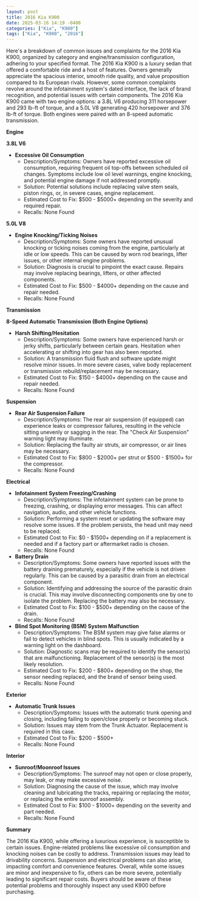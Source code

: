 ```yaml
---
layout: post
title: 2016 Kia K900
date: 2025-03-16 14:19 -0400
categories: ["Kia", "K900"]
tags: ["Kia", "K900", "2016"]
---
```

Here's a breakdown of common issues and complaints for the 2016 Kia K900, organized by category and engine/transmission configuration, adhering to your specified format. The 2016 Kia K900 is a luxury sedan that offered a comfortable ride and a host of features. Owners generally appreciate the spacious interior, smooth ride quality, and value proposition compared to its European rivals. However, some common complaints revolve around the infotainment system's dated interface, the lack of brand recognition, and potential issues with certain components. The 2016 Kia K900 came with two engine options: a 3.8L V6 producing 311 horsepower and 293 lb-ft of torque, and a 5.0L V8 generating 420 horsepower and 376 lb-ft of torque. Both engines were paired with an 8-speed automatic transmission.

**Engine**

**3.8L V6**

*   **Excessive Oil Consumption**
    *   Description/Symptoms: Owners have reported excessive oil consumption, requiring frequent oil top-offs between scheduled oil changes. Symptoms include low oil level warnings, engine knocking, and potential engine damage if not addressed promptly.
    *   Solution: Potential solutions include replacing valve stem seals, piston rings, or, in severe cases, engine replacement.
    *   Estimated Cost to Fix: $500 - $5000+ depending on the severity and required repair.
    *   Recalls: None Found

**5.0L V8**

*   **Engine Knocking/Ticking Noises**
    *   Description/Symptoms: Some owners have reported unusual knocking or ticking noises coming from the engine, particularly at idle or low speeds. This can be caused by worn rod bearings, lifter issues, or other internal engine problems.
    *   Solution: Diagnosis is crucial to pinpoint the exact cause. Repairs may involve replacing bearings, lifters, or other affected components.
    *   Estimated Cost to Fix: $500 - $4000+ depending on the cause and repair needed.
    *   Recalls: None Found

**Transmission**

**8-Speed Automatic Transmission (Both Engine Options)**

*   **Harsh Shifting/Hesitation**
    *   Description/Symptoms: Some owners have experienced harsh or jerky shifts, particularly between certain gears. Hesitation when accelerating or shifting into gear has also been reported.
    *   Solution: A transmission fluid flush and software update might resolve minor issues. In more severe cases, valve body replacement or transmission rebuild/replacement may be necessary.
    *   Estimated Cost to Fix: $150 - $4000+ depending on the cause and repair needed.
    *   Recalls: None Found

**Suspension**

*   **Rear Air Suspension Failure**
    *   Description/Symptoms: The rear air suspension (if equipped) can experience leaks or compressor failures, resulting in the vehicle sitting unevenly or sagging in the rear. The "Check Air Suspension" warning light may illuminate.
    *   Solution: Replacing the faulty air struts, air compressor, or air lines may be necessary.
    *   Estimated Cost to Fix: $800 - $2000+ per strut or $500 - $1500+ for the compressor.
    *   Recalls: None Found

**Electrical**

*   **Infotainment System Freezing/Crashing**
    *   Description/Symptoms: The infotainment system can be prone to freezing, crashing, or displaying error messages. This can affect navigation, audio, and other vehicle functions.
    *   Solution: Performing a system reset or updating the software may resolve some issues. If the problem persists, the head unit may need to be replaced.
    *   Estimated Cost to Fix: $0 - $1500+ depending on if a replacement is needed and if a factory part or aftermarket radio is chosen.
    *   Recalls: None Found
*   **Battery Drain**
    *   Description/Symptoms: Some owners have reported issues with the battery draining prematurely, especially if the vehicle is not driven regularly. This can be caused by a parasitic drain from an electrical component.
    *   Solution: Identifying and addressing the source of the parasitic drain is crucial. This may involve disconnecting components one by one to isolate the problem. Replacing the battery may also be necessary.
    *   Estimated Cost to Fix: $100 - $500+ depending on the cause of the drain.
    *   Recalls: None Found
*   **Blind Spot Monitoring (BSM) System Malfunction**
    * Description/Symptoms: The BSM system may give false alarms or fail to detect vehicles in blind spots. This is usually indicated by a warning light on the dashboard.
    * Solution: Diagnostic scans may be required to identify the sensor(s) that are malfunctioning. Replacement of the sensor(s) is the most likely resolution.
    * Estimated Cost to Fix: $200 - $800+ depending on the shop, the sensor needing replaced, and the brand of sensor being used.
    * Recalls: None Found

**Exterior**

*   **Automatic Trunk Issues**
    *   Description/Symptoms: Issues with the automatic trunk opening and closing, including failing to open/close properly or becoming stuck.
    *   Solution: Issues may stem from the Trunk Actuator. Replacement is required in this case.
    *   Estimated Cost to Fix: $200 - $500+
    *   Recalls: None Found

**Interior**

*   **Sunroof/Moonroof Issues**
    *   Description/Symptoms: The sunroof may not open or close properly, may leak, or may make excessive noise.
    *   Solution: Diagnosing the cause of the issue, which may involve cleaning and lubricating the tracks, repairing or replacing the motor, or replacing the entire sunroof assembly.
    *   Estimated Cost to Fix: $100 - $1000+ depending on the severity and part needed.
    *   Recalls: None Found

**Summary**

The 2016 Kia K900, while offering a luxurious experience, is susceptible to certain issues. Engine-related problems like excessive oil consumption and knocking noises can be costly to address. Transmission issues may lead to drivability concerns. Suspension and electrical problems can also arise, impacting comfort and convenience features. Overall, while some issues are minor and inexpensive to fix, others can be more severe, potentially leading to significant repair costs. Buyers should be aware of these potential problems and thoroughly inspect any used K900 before purchasing.

